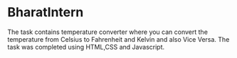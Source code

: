 # BharatIntern
The task contains temperature converter where you can convert the temperature from Celsius to Fahrenheit and Kelvin and also Vice Versa.
The task was completed using HTML,CSS and Javascript.
